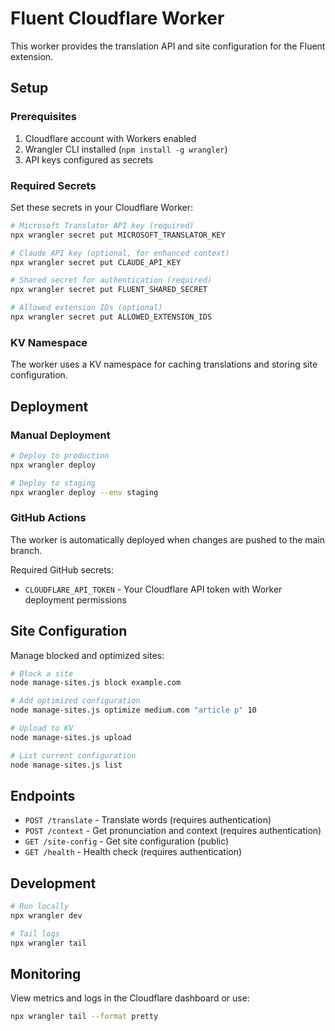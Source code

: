 # Fluent Cloudflare Worker

This worker provides the translation API and site configuration for the Fluent extension.

## Setup

### Prerequisites

1. Cloudflare account with Workers enabled
2. Wrangler CLI installed (`npm install -g wrangler`)
3. API keys configured as secrets

### Required Secrets

Set these secrets in your Cloudflare Worker:

```bash
# Microsoft Translator API key (required)
npx wrangler secret put MICROSOFT_TRANSLATOR_KEY

# Claude API key (optional, for enhanced context)
npx wrangler secret put CLAUDE_API_KEY

# Shared secret for authentication (required)
npx wrangler secret put FLUENT_SHARED_SECRET

# Allowed extension IDs (optional)
npx wrangler secret put ALLOWED_EXTENSION_IDS
```

### KV Namespace

The worker uses a KV namespace for caching translations and storing site configuration.

## Deployment

### Manual Deployment

```bash
# Deploy to production
npx wrangler deploy

# Deploy to staging
npx wrangler deploy --env staging
```

### GitHub Actions

The worker is automatically deployed when changes are pushed to the main branch.

Required GitHub secrets:
- `CLOUDFLARE_API_TOKEN` - Your Cloudflare API token with Worker deployment permissions

## Site Configuration

Manage blocked and optimized sites:

```bash
# Block a site
node manage-sites.js block example.com

# Add optimized configuration
node manage-sites.js optimize medium.com "article p" 10

# Upload to KV
node manage-sites.js upload

# List current configuration
node manage-sites.js list
```

## Endpoints

- `POST /translate` - Translate words (requires authentication)
- `POST /context` - Get pronunciation and context (requires authentication)
- `GET /site-config` - Get site configuration (public)
- `GET /health` - Health check (requires authentication)

## Development

```bash
# Run locally
npx wrangler dev

# Tail logs
npx wrangler tail
```

## Monitoring

View metrics and logs in the Cloudflare dashboard or use:

```bash
npx wrangler tail --format pretty
```